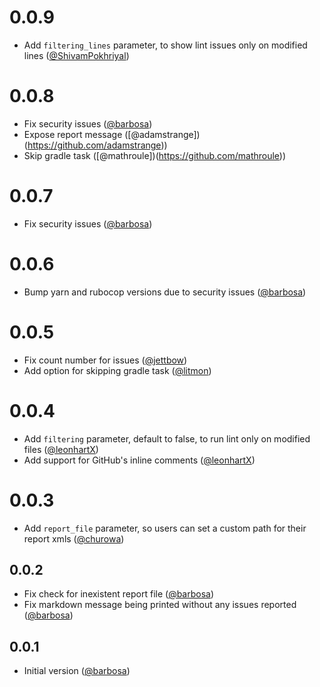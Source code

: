 # 0.0.9
- Add `filtering_lines` parameter, to show lint issues only on modified lines ([@ShivamPokhriyal](https://github.com/ShivamPokhriyal))

# 0.0.8
- Fix security issues ([@barbosa](https://github.com/barbosa))
- Expose report message ([@adamstrange])(https://github.com/adamstrange))
- Skip gradle task ([@mathroule])(https://github.com/mathroule))

# 0.0.7
- Fix security issues ([@barbosa](https://github.com/barbosa))

# 0.0.6
- Bump yarn and rubocop versions due to security issues ([@barbosa](https://github.com/barbosa))

# 0.0.5
- Fix count number for issues ([@jettbow](https://github.com/jettbow))
- Add option for skipping gradle task ([@litmon](https://github.com/litmon))

# 0.0.4
- Add `filtering` parameter, default to false, to run lint only on modified files ([@leonhartX](https://github.com/leonhartX))
- Add support for GitHub's inline comments ([@leonhartX](https://github.com/leonhartX))

# 0.0.3
- Add `report_file` parameter, so users can set a custom path for their report xmls ([@churowa](https://github.com/churowa))

## 0.0.2
- Fix check for inexistent report file ([@barbosa](https://github.com/barbosa))
- Fix markdown message being printed without any issues reported ([@barbosa](https://github.com/barbosa))

## 0.0.1
- Initial version ([@barbosa](https://github.com/barbosa))
